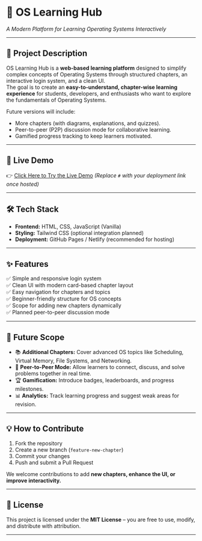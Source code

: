 # 📖 OS Learning Hub  
*A Modern Platform for Learning Operating Systems Interactively*

---

## 🚀 Project Description  
OS Learning Hub is a **web-based learning platform** designed to simplify complex concepts of Operating Systems through structured chapters, an interactive login system, and a clean UI.  
The goal is to create an **easy-to-understand, chapter-wise learning experience** for students, developers, and enthusiasts who want to explore the fundamentals of Operating Systems.

Future versions will include:  
- More chapters (with diagrams, explanations, and quizzes).  
- Peer-to-peer (P2P) discussion mode for collaborative learning.  
- Gamified progress tracking to keep learners motivated.  

---

## 🔗 Live Demo  
👉 [Click Here to Try the Live Demo](#) *(Replace `#` with your deployment link once hosted)*

---

## 🛠 Tech Stack  
- **Frontend:** HTML, CSS, JavaScript (Vanilla)  
- **Styling:** Tailwind CSS (optional integration planned)  
- **Deployment:** GitHub Pages / Netlify (recommended for hosting)  

---

## ✨ Features  
✅ Simple and responsive login system  
✅ Clean UI with modern card-based chapter layout  
✅ Easy navigation for chapters and topics  
✅ Beginner-friendly structure for OS concepts  
✅ Scope for adding new chapters dynamically  
✅ Planned peer-to-peer discussion mode  

---

## 📌 Future Scope  
- 📚 **Additional Chapters:** Cover advanced OS topics like Scheduling, Virtual Memory, File Systems, and Networking.  
- 🤝 **Peer-to-Peer Mode:** Allow learners to connect, discuss, and solve problems together in real time.  
- 🏆 **Gamification:** Introduce badges, leaderboards, and progress milestones.  
- 📊 **Analytics:** Track learning progress and suggest weak areas for revision.  

---

## 💡 How to Contribute  
1. Fork the repository  
2. Create a new branch (`feature-new-chapter`)  
3. Commit your changes  
4. Push and submit a Pull Request  

We welcome contributions to add **new chapters, enhance the UI, or improve interactivity.**

---

## 📜 License  
This project is licensed under the **MIT License** – you are free to use, modify, and distribute with attribution.

---
